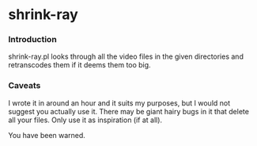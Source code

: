 # shrink-ray

### Introduction

shrink-ray.pl looks through all the video files in the given directories and retranscodes them if it deems them too big.

### Caveats

I wrote it in around an hour and it suits my purposes, but I would not suggest you actually use it.  There may be giant
hairy bugs in it that delete all your files.  Only use it as inspiration (if at all).  

You have been warned.
